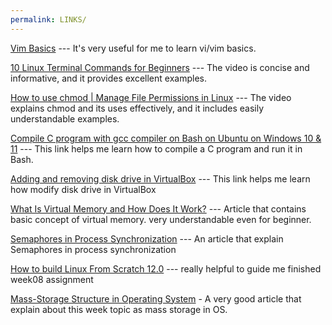 ```yaml
---
permalink: LINKS/
---
```

[Vim Basics](https://youtu.be/ggSyF1SVFr4?si=J8_XKPxVu63ntte_) --- It's very useful for me to learn vi/vim basics.

[10 Linux Terminal Commands for Beginners](https://youtu.be/CpTfQ-q6MPU?si=LUBMoZo24tXMiqA) --- The video is concise and informative, and it provides excellent examples.

[How to use chmod | Manage File Permissions in Linux](https://www.youtube.com/watch?v=ngJG6Ix5FR4) --- The video explains chmod and its uses effectively, and it includes easily understandable examples.

[Compile C program with gcc compiler on Bash on Ubuntu on Windows 10 & 11](https://developerinsider.co/compile-c-program-with-gcc-compiler-on-bash-on-ubuntu-on-windows-10/) --- This link helps me learn how to compile a C program and run it in Bash.

[Adding and removing disk drive in VirtualBox](https://progmar.net.pl/en/knowledge-base/virtualbox-adding-removing-disk-drive) --- This link helps me learn how modify disk drive in VirtualBox

[What Is Virtual Memory and How Does It Work?](https://www.indeed.com/career-advice/career-development/virtual-memory) --- Article that contains basic concept of virtual memory. very understandable even for beginner.

[Semaphores in Process Synchronization](https://www.geeksforgeeks.org/semaphores-in-process-synchronization/) --- An article that explain Semaphores in process synchronization

[How to build Linux From Scratch 12.0](https://www.youtube.com/watch?v=D_N1kQPsQEk&list=PLyc5xVO2uDsA5QPbtj_eYU8J0qrvU6315&index=8&ab_channel=Kernotex) --- really helpful to guide me finished week08 assignment

[Mass-Storage Structure in Operating System](https://www.javatpoint.com/mass-storage-structure-in-operating-systems) - A very good article that explain about this week topic as mass storage in OS.
